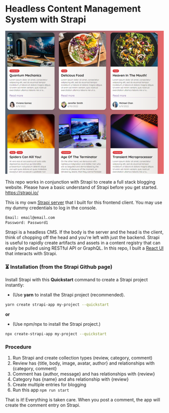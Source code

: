 # Headless Content Management System with Strapi

![Dashboard](screenshot.png)

This repo works in conjunction with Strapi to create a full stack blogging website. Please have a basic understand of Strapi before you get started. https://strapi.io/

This is my own [Strapi server](https://strapi-blogging-server.onrender.com/admin) that I built for this frontend client. You may use my dummy credentials to log in the console.

```
Email: email@email.com
Password: Password1
```

Strapi is a headless CMS. If the body is the server and the head is the client, think of chopping off the head and you're left with just the backend. Strapi is useful to rapidly create artifacts and assets in a content registry that can easily be pulled using RESTful API or GraphQL. In this repo, I built a [React UI](https://etuong.github.io/headless-cms-blog/) that interacts with Strapi.

### ⏳ Installation (from the Strapi Github page)

Install Strapi with this **Quickstart** command to create a Strapi project instantly:

- (Use **yarn** to install the Strapi project (recommended).

```bash
yarn create strapi-app my-project --quickstart
```

**or**

- (Use npm/npx to install the Strapi project.)

```bash
npx create-strapi-app my-project --quickstart
```

### Procedure

1. Run Strapi and create collection types (review, category, comment)
1. Review has {title, body, image, avatar, author} and relationships with {category, comment}
1. Comment has {author, message} and has relationships with {review}
1. Category has {name} and ahs relationship with {review}
1. Create multiple entries for blogging
1. Run this app `npm run start`

That is it! Everything is taken care. When you post a comment, the app will create the comment entry on Strapi.
